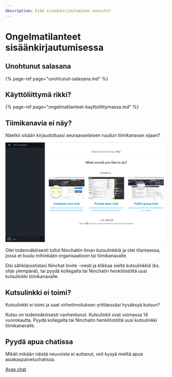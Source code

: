 ```yaml
---
description: Eikö sisäänkirjautuminen onnistu?
---
```


# Ongelmatilanteet sisäänkirjautumisessa

## Unohtunut salasana

{% page-ref page="unohtunut-salasana.md" %}

## Käyttöliittymä rikki? <a id="kayttoliittyma-rikki"></a>

{% page-ref page="ongelmatilanteet-kayttoliittymassa.md" %}

## Tiimikanavia ei näy? <a id="tiimikanavia-ei-nay"></a>

Näetkö sisään kirjauduttuasi seuraavanlaisen ruudun tiimikanavan sijaan?

![](../.gitbook/assets/welcome-screen%20%283%29.png)

Olet todennäköisesti tullut Ninchatiin ilman kutsulinkkiä ja olet tilanteessa, jossa et kuulu mihinkään organisaatioon tai tiimikanavalle.

Etsi sähköpostistasi Ninchat Invite -viesti ja klikkaa sieltä kutsulinkkiä \(ks. ohje ylempänä\), tai pyydä kollegalta tai Ninchatin henkilöstöltä uusi kutsulinkki tiimikanavalle.

## Kutsulinkki ei toimi?

Kutsulinkki ei toimi ja saat virheilmoituksen yrittäessäsi hyväksyä kutsun?

Kutsu on todennäköisesti vanhentunut. Kutsulinkit ovat voimassa 14 vuorokautta. Pyydä kollegalta tai Ninchatin henkilöstöltä uusi kutsulinkki tiimikanavalle.

## Pyydä apua chatissa <a id="pyyda-apua-chatissa"></a>

Mikäli mikään näistä neuvoista ei auttanut, voit kysyä meiltä apua asiakaspalveluchatissa.

[Avaa chat](https://ninchat.com/contact?help)

